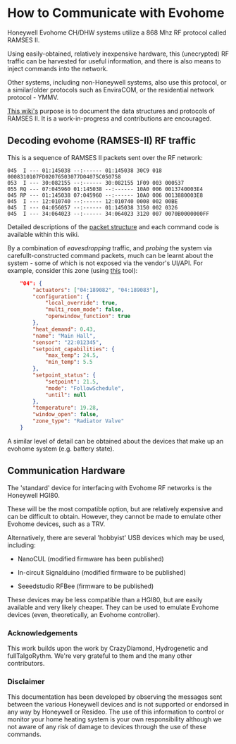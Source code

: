 # How to Communicate with Evohome

Honeywell Evohome CH/DHW systems utilize a 868 Mhz RF protocol called RAMSES II. 

Using easily-obtained, relatively inexpensive hardware, this (unecrypted) RF traffic can be harvested for useful information, and there is also means to inject commands into the network.

Other systems, including non-Honeywell systems, also use this protocol, or a similar/older protocols such as EnviraCOM, or the residential network protocol - YMMV.

[This wiki's](https://github.com/Evsdd/The-Evohome-Project/wiki) purpose is to document the data structures and protocols of RAMSES II. It is a work-in-progress and contributions are encouraged.

## Decoding evohome (RAMSES-II) RF traffic
This is a sequence of RAMSES II packets sent over the RF network:
```
045  I --- 01:145038 --:------ 01:145038 30C9 018 0008310107FD02076503077D04075C050758
053  I --- 30:082155 --:------ 30:082155 1F09 003 000537
055 RQ --- 07:045960 01:145038 --:------ 10A0 006 0013740003E4
045 RP --- 01:145038 07:045960 --:------ 10A0 006 0013880003E8
045  I --- 12:010740 --:------ 12:010740 0008 002 00BE
045  I --- 04:056057 --:------ 01:145038 3150 002 0326
045  I --- 34:064023 --:------ 34:064023 3120 007 0070B0000000FF
```

Detailed descriptions of the [packet structure](https://github.com/Evsdd/The-Evohome-Project/wiki/Packet-structure) and each command code is available within this wiki.

By a combination of _eavesdropping_ traffic, and _probing_ the system via carefullt-constructed command packets, much can be learnt about the system - some of which is not exposed via the vendor's UI/API.  For example, consider this zone (using [this](https://github.com/zxdavb/evohome_rf) tool):

```json
    "04": {
        "actuators": ["04:189082", "04:189083"],
        "configuration": {
            "local_override": true,
            "multi_room_mode": false,
            "openwindow_function": true
        },
        "heat_demand": 0.43,
        "name": "Main Hall",
        "sensor": "22:012345",
        "setpoint_capabilities": {
            "max_temp": 24.5,
            "min_temp": 5.5
        },
        "setpoint_status": {
            "setpoint": 21.5,
            "mode": "FollowSchedule",
            "until": null
        },
        "temperature": 19.28,
        "window_open": false,
        "zone_type": "Radiator Valve"
    }
```

A similar level of detail can be obtained about the devices that make up an evohome system (e.g. battery state).

## Communication Hardware

The 'standard' device for interfacing with Evohome RF networks is the Honeywell HGI80. 

These will be the most compatible option, but are relatively expensive and can be difficult to obtain.  However, they cannot be made to emulate other Evohome devices, such as a TRV.

Alternatively, there are several 'hobbyist' USB devices which may be used, including:

  - NanoCUL (modified firmware has been published)

  - In-circuit Signalduino (modified firmware to be published)

  - Seeedstudio RFBee (firmware to be published)

These devices may be less compatible than a HGI80, but are easily available and very likely cheaper. They can be used to emulate Evohome devices (even, theoretically, an Evohome controller). 

### Acknowledgements

This work builds upon the work by CrazyDiamond, Hydrogenetic and fullTalgoRythm. We're very grateful to them and the many other contributors.

### Disclaimer

This documentation has been developed by observing the messages sent between the various Honeywell devices and is not supported or endorsed in any way by Honeywell or Resideo. The use of this information to control or monitor your home heating system is your own responsibility although we not aware of any risk of damage to devices through the use of these commands.
